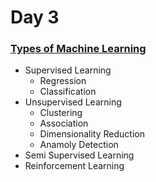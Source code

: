 # Day 3

### [Types of Machine Learning](https://www.youtube.com/watch?v=81ymPYEtFOw&list=PLKnIA16_Rmvbr7zKYQuBfsVkjoLcJgxHH&index=3)

- Supervised Learning
    - Regression
    - Classification
- Unsupervised Learning
    - Clustering
    - Association
    - Dimensionality Reduction
    - Anamoly Detection
- Semi Supervised Learning
- Reinforcement Learning